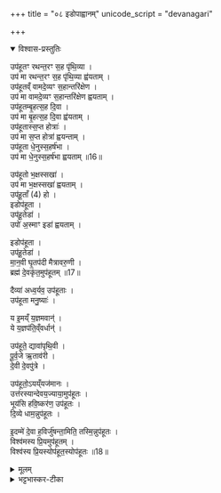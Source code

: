 +++
title = "०८ इडोपाह्वानम्"
unicode_script = "devanagari"

+++
<div class="js_include" url="/vedAH_yajuH/taittirIyam/sArasvata-vibhAgaH/brAhmaNam/sarva-prastutiH/3/5_iShTi-hautrAdi/08_iDopAhvAnam"  newLevelForH1="1" includeTitle="true">

<details open><summary>विश्वास-प्रस्तुतिः</summary>

उप॑हूतꣳ रथन्त॒रꣳ स॒ह पृ॑थि॒व्या ।   
उप॑ मा रथन्त॒रꣳ स॒ह पृ॑थि॒व्या ह्व॑यताम् ।   
उप॑हूतव्ँ वामदे॒व्यꣳ स॒हान्तरि॑क्षेण ।   
उप॑ मा वामदे॒व्यꣳ स॒हान्तरि॑क्षेण ह्वयताम् ।   
उप॑हूतम्बृ॒हत्स॒ह दि॒वा ।   
उप॑ मा बृ॒हत्स॒ह दि॒वा ह्व॑यताम् ।   
उप॑हूतास्स॒प्त होत्राः॑ ।  
उप॑ मा स॒प्त होत्रा॑ ह्वयन्ताम् ।  
उप॑हूता धे॒नुस्स॒हर्ष॑भा ।  
उप॑ मा धे॒नुस्स॒हर्ष॑भा ह्वयताम् ॥16॥   

उप॑हूतो भ॒क्षस्सखा॑ ।  
उप॑ मा भ॒क्षस्सखा॑ ह्वयताम् ।  
उप॑हू॒ताँ (4) हो ।  
इडोप॑हूता ।   
उप॑हू॒तेडा॑ ।  
उपो॑ अ॒स्माꣳ इडा॑ ह्वयताम् ।  

इडोप॑हूता ।  
उप॑हू॒तेडा॑ ।  
मा॒न॒वी घृ॒तप॑दी मैत्रावरु॒णी ।  
ब्रह्म॑ दे॒वकृ॑त॒मुप॑हूतम् ॥17॥  

दैव्या॑ अध्व॒र्यव॒ उप॑हूताः ।  
उप॑हूता मनु॒ष्याः॑ ।  

य इ॒मय्ँ य॒ज्ञमवान्॑ ।  
ये य॒ज्ञप॑ति॒व्ँवर्धान्॑ ।  

उप॑हूते॒ द्यावा॑पृथि॒वी ।  
पू॒र्व॒जे ऋ॒ताव॑री ।  
दे॒वी दे॒वपु॑त्रे ।  

उप॑हूतो॒ऽयय्ँयज॑मानः ।  
उत्त॑रस्यान्देवय॒ज्याया॒मुप॑हूतः ।  
भूय॑सि हवि॒ष्कर॑ण॒ उप॑हूतः ।  
दि॒व्ये धाम॒न्नुप॑हूतः ।   

इ॒दम्मे॑ दे॒वा ह॒विर्जु॑षन्ता॒मिति॒ तस्मि॒न्नुप॑हूतः ।  
विश्व॑मस्य प्रि॒यमुप॑हूतम् ।  
विश्व॑स्य प्रि॒यस्योप॑हूत॒स्योप॑हूतः ॥18॥  
</details>

<details><summary>मूलम्</summary>

उप॑हूतꣳ रथन्त॒रꣳ स॒ह पृ॑थि॒व्या ।   
उप॑ मा रथन्त॒रꣳ स॒ह पृ॑थि॒व्या ह्व॑यताम् ।   
उप॑हूतव्ँ वामदे॒व्यꣳ स॒हान्तरि॑क्षेण ।   
उप॑ मा वामदे॒व्यꣳ स॒हान्तरि॑क्षेण ह्वयताम् ।   
उप॑हूतम्बृ॒हत्स॒ह दि॒वा ।   
उप॑ मा बृ॒हत्स॒ह दि॒वा ह्व॑यताम् ।   
उप॑हूतास्स॒प्त होत्राः॑ ।  
उप॑ मा स॒प्त होत्रा॑ ह्वयन्ताम् ।  
उप॑हूता धे॒नुस्स॒हर्ष॑भा ।  
उप॑ मा धे॒नुस्स॒हर्ष॑भा ह्वयताम् ॥16॥   

उप॑हूतो भ॒क्षस्सखा॑ ।  
उप॑ मा भ॒क्षस्सखा॑ ह्वयताम् ।  
उप॑हू॒ताँ (4) हो ।  
इडोप॑हूता ।   
उप॑हू॒तेडा॑ ।  
उपो॑ अ॒स्माꣳ इडा॑ ह्वयताम् ।  

इडोप॑हूता ।  
उप॑हू॒तेडा॑ ।  
मा॒न॒वी घृ॒तप॑दी मैत्रावरु॒णी ।  
ब्रह्म॑ दे॒वकृ॑त॒मुप॑हूतम् ॥17॥  

दैव्या॑ अध्व॒र्यव॒ उप॑हूताः ।  
उप॑हूता मनु॒ष्याः॑ ।  

य इ॒मय्ँ य॒ज्ञमवान्॑ ।  
ये य॒ज्ञप॑ति॒व्ँवर्धान्॑ ।  

उप॑हूते॒ द्यावा॑पृथि॒वी ।  
पू॒र्व॒जे ऋ॒ताव॑री ।  
दे॒वी दे॒वपु॑त्रे ।  

उप॑हूतो॒ऽयय्ँयज॑मानः ।  
उत्त॑रस्यान्देवय॒ज्याया॒मुप॑हूतः ।  
भूय॑सि हवि॒ष्कर॑ण॒ उप॑हूतः ।  
दि॒व्ये धाम॒न्नुप॑हूतः ।   

इ॒दम्मे॑ दे॒वा ह॒विर्जु॑षन्ता॒मिति॒ तस्मि॒न्नुप॑हूतः ।  
विश्व॑मस्य प्रि॒यमुप॑हूतम् ।  
विश्व॑स्य प्रि॒यस्योप॑हूत॒स्योप॑हूतः ॥18॥  
</details>

<details><summary>भट्टभास्कर-टीका</summary>

1अथेडोपाह्वानम् - उपहूतं रथन्तरमित्यादि ॥ रथन्तरादीनां साम्नां प्राथम्यादिना पृथिव्यादिभिः उपहूतवम् । यद्वा - रममाणानां तरं तारकं रथंतरं अन्नं तत्पृथिव्या सह उपहूतमित्यर्थः । शिष्टं स्पष्टम् ॥  

इति तैत्तिरीये ब्राह्मणे तृतीये पञ्चमे अष्टमोऽनुवाकः ॥  

</details>
</div>